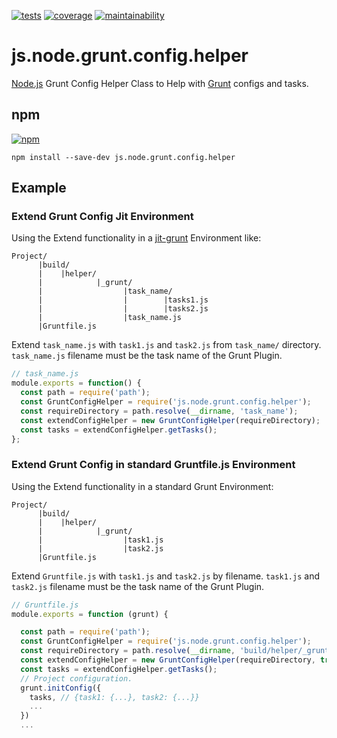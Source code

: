 [![tests][tests]][tests-url]
[![coverage][coverage]][coverage-url]
[![maintainability][maintainability]][maintainability-url]

# js.node.grunt.config.helper
[Node.js](https://nodejs.org/en/) Grunt Config Helper Class to Help with [Grunt](https://gruntjs.com/) configs and tasks.

## npm
[![npm][npm]][npm-url]

```
npm install --save-dev js.node.grunt.config.helper
```

## Example
### Extend Grunt Config Jit Environment
Using the Extend functionality in a [jit-grunt](https://github.com/shootaroo/jit-grunt) Environment like:

```text
Project/
      |build/
      |    |helper/
      |            |_grunt/
      |                  |task_name/
      |                  |        |tasks1.js
      |                  |        |tasks2.js
      |                  |task_name.js
      |Gruntfile.js
```

Extend `task_name.js` with `task1.js` and `task2.js` from `task_name/` directory.
`task_name.js` filename must be the task name of the Grunt Plugin.

```js
// task_name.js
module.exports = function() {
  const path = require('path');
  const GruntConfigHelper = require('js.node.grunt.config.helper');
  const requireDirectory = path.resolve(__dirname, 'task_name');
  const extendConfigHelper = new GruntConfigHelper(requireDirectory);
  const tasks = extendConfigHelper.getTasks();
};
```

### Extend Grunt Config in standard Gruntfile.js Environment
Using the Extend functionality in a standard Grunt Environment:

```text
Project/
      |build/
      |    |helper/
      |            |_grunt/
      |                  |task1.js
      |                  |task2.js
      |Gruntfile.js
```

Extend `Gruntfile.js` with `task1.js` and `task2.js` by filename.
`task1.js` and `task2.js` filename must be the task name of the Grunt Plugin.

```js
// Gruntfile.js
module.exports = function (grunt) {

  const path = require('path');
  const GruntConfigHelper = require('js.node.grunt.config.helper');
  const requireDirectory = path.resolve(__dirname, 'build/helper/_grunt');
  const extendConfigHelper = new GruntConfigHelper(requireDirectory, true);
  const tasks = extendConfigHelper.getTasks();
  // Project configuration.
  grunt.initConfig({
    tasks, // {task1: {...}, task2: {...}}
    ...
  })
  ...
```

[tests]: https://img.shields.io/travis/exiguus/js.node.grunt.config.helper/master.svg
[tests-url]: https://travis-ci.org/exiguus/js.node.grunt.config.helper

[coverage]:
https://api.codeclimate.com/v1/badges/017792a8149e03c3f71b/test_coverage
[coverage-url]: https://codeclimate.com/github/exiguus/js.node.grunt.config.helper/test_coverage

[maintainability]:
https://api.codeclimate.com/v1/badges/017792a8149e03c3f71b/maintainability
[maintainability-url]: https://codeclimate.com/github/exiguus/js.node.grunt.config.helper/maintainability

[npm]: https://img.shields.io/npm/v/js.node.grunt.config.helper.svg
[npm-url]: https://npmjs.com/package/js.node.grunt.config.helper

[licenses-url]: https://img.shields.io/npm/l/js.node.grunt.config.helper.svg
[licenses]: https://github.com/exiguus/js.node.grunt.config.helper
